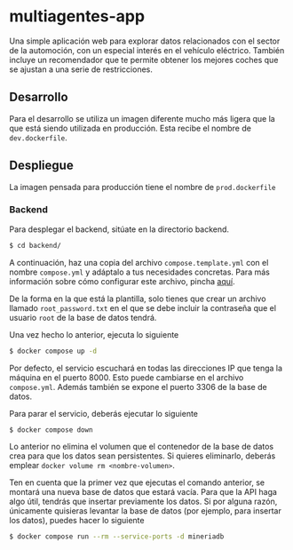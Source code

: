 # multiagentes-app
Una simple aplicación web para explorar datos relacionados con el sector de la automoción, con un especial
interés en el vehículo eléctrico. También incluye un recomendador que te permite obtener los mejores coches que
se ajustan a una serie de restricciones.

## Desarrollo
Para el desarrollo se utiliza un imagen diferente mucho más ligera que la que está siendo utilizada en producción. Esta recibe el nombre de `dev.dockerfile`.

## Despliegue
La imagen pensada para producción tiene el nombre de `prod.dockerfile`
### Backend
Para desplegar el backend, sitúate en la directorio
backend.
```bash
$ cd backend/
```
A continuación, haz una copia del archivo `compose.template.yml` con el nombre `compose.yml` y adáptalo a tus necesidades concretas. Para más información sobre cómo configurar este archivo, pincha [aquí](https://github.com/PabloDelHoyo/multiagentes-app/tree/master/backend/README.md).

De la forma en la que está la plantilla, solo tienes que crear un archivo llamado `root_password.txt` en el que se
debe incluir la contraseña que el usuario `root` de la base
de datos tendrá. 

Una vez hecho lo anterior, ejecuta lo siguiente

```bash
$ docker compose up -d 
```
Por defecto, el servicio escuchará en todas las direcciones IP que tenga la máquina en el puerto 8000. Esto puede cambiarse en el archivo `compose.yml`. Además también se expone el puerto 3306 de la base de datos.

Para parar el servicio, deberás ejecutar lo siguiente
```bash
$ docker compose down
```
Lo anterior no elimina el volumen que el contenedor de la base de datos crea para que los datos sean persistentes. Si quieres eliminarlo, deberás emplear `docker volume rm <nombre-volumen>`.

Ten en cuenta que la primer vez que ejecutas el comando anterior, se montará una nueva base de datos que estará vacía. Para que la API haga algo útil, tendrás que insertar previamente los datos. Si por alguna razón, únicamente quisieras levantar la base de datos (por ejemplo, para insertar los datos), puedes hacer lo siguiente

```bash
$ docker compose run --rm --service-ports -d mineriadb
```